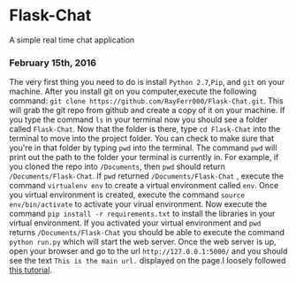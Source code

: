 # Flask-Chat
A simple real time chat application

### February 15th, 2016
The very first thing you need to do is install `Python 2.7`,`Pip`, and `git` on your machine. After you install git on you computer,execute the following command: `git clone https://github.com/RayFerr000/Flask-Chat.git`. This will grab the git repo from github and create a copy of it on your machine. If you type the command `ls` in your terminal now you should see a folder called `Flask-Chat`. Now that the folder is there, type `cd Flask-Chat` into the terminal to move into the project folder. You can check to make sure that you're in that folder by typing `pwd` into the terminal. The command `pwd` will print out the path to the folder your terminal is currently in. For example, if you cloned the repo into `/Documents`, then `pwd` should return `/Documents/Flask-Chat`. If `pwd` returned `/Documents/Flask-Chat` , execute the command `virtualenv env` to create a virtual environment called `env`. Once you virtual environment is created, execute the command `source env/bin/activate` to activate your virual environment. Now execute the command `pip install -r requirements.txt` to install the libraries in your virtual environment. If you activated your virtual environment and `pwd` returns `/Documents/Flask-Chat` you should be able to execute the command `python run.py` which will start the web server. Once the web server is up, open your browser and go to the url `http://127.0.0.1:5000/` and you should see the text `This is the main url.` displayed on the page.I loosely followed [this tutorial](http://blog.miguelgrinberg.com/post/the-flask-mega-tutorial-part-i-hello-world).